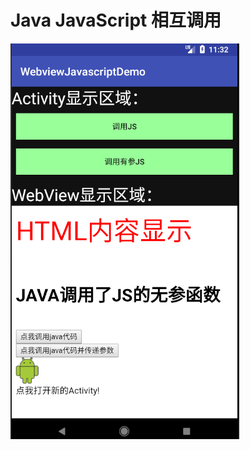 # Java JavaScript 相互调用
![](https://github.com/HBU/AndroidDemo/blob/master/chapter09/WebviewJavascriptDemo/show.png)
